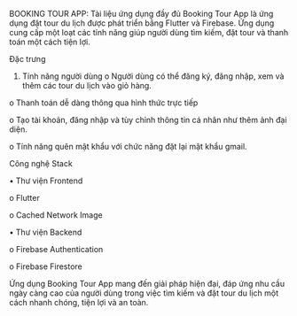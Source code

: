 BOOKING TOUR APP: Tài liệu ứng dụng đầy đủ
Booking Tour App là ứng dụng đặt tour du lịch được phát triển bằng Flutter và Firebase. Ứng dụng cung cấp một loạt các tính năng giúp người dùng tìm kiếm, đặt tour và thanh toán một cách tiện lợi.



Đặc trưng


1.	Tính năng người dùng
o	Người dùng có thể đăng ký, đăng nhập, xem và thêm các tour du lịch vào giỏ hàng.

o	Thanh toán dễ dàng thông qua hình thức trực tiếp

o	Tạo tài khoản, đăng nhập và tùy chỉnh thông tin cá nhân như thêm ảnh đại diện.

o	Tính năng quên mật khẩu với chức năng đặt lại mật khẩu gmail.


Công nghệ Stack

•	Thư viện Frontend

o	Flutter

o	Cached Network Image

•	Thư viện Backend

o	Firebase Authentication

o	Firebase Firestore

Ứng dụng Booking Tour App mang đến giải pháp hiện đại, đáp ứng nhu cầu ngày càng cao của người dùng trong việc tìm kiếm và đặt tour du lịch một cách nhanh chóng, tiện lợi và an toàn.

